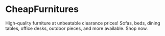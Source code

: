 # CheapFurnitures
High-quality furniture at unbeatable clearance prices! Sofas, beds, dining tables, office desks, outdoor pieces, and more available. Shop now.
